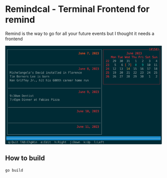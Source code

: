 # Remindcal - Terminal Frontend for remind

Remind is the way to go for all your future events but I thought it needs a frontend

![Demo](https://raw.githubusercontent.com/realsirjoe/remindcal/master/demo.png)

## How to build

    go build
